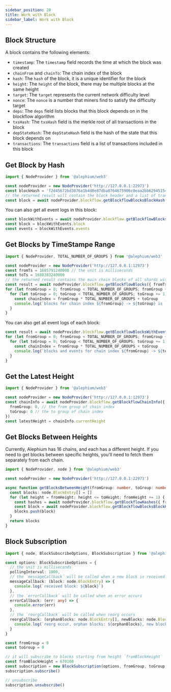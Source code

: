 ```yaml
---
sidebar_position: 20
title: Work with Block
sidebar_label: Work with Block
---
```


## Block Structure

A block contains the following elements:

* `timestamp`: The `timestamp` field records the time at which the block was created
* `chainFrom` and `chainTo`: The chain index of the block
* `hash`: The `hash` of the block, it is a unique identifier for the block
* `height`: The `height` of the block, there may be multiple blocks at the same height
* `target`: The `target` represents the current network difficulty level
* `nonce`: The `nonce` is a number that miners find to satisfy the difficulty target
* `deps`: The `deps` field lists blocks that this block depends on in the blockflow algorithm
* `txsHash`: The `txsHash` field is the merkle root of all transactions in the block
* `depStateHash`: The `depStateHash` field is the hash of the state that this block depends on
* `transactions`: The `transactions` field is a list of transactions included in this block

## Get Block by Hash

```typescript
import { NodeProvider } from '@alephium/web3'

const nodeProvider = new NodeProvider('http://127.0.0.1:22973')
const blockHash = 'f2d45672bd3876a1b4d8e87dba8764675906c0eaa2bb62945154f9783e0395c0'
// the returned result will contain the block header and a list of transactions within the block
const block = await nodeProvider.blockflow.getBlockflowBlocksBlockHash(blockHash)
```

You can also get all event logs in this block:

```typescript
const blockWithEvents = await nodeProvider.blockflow.getBlockflowBlocksWithEventsBlockHash(blockHash)
const block = blockWithEvents.block
const events = blockWithEvents.events
```

## Get Blocks by TimeStampe Range

```typescript
import { NodeProvider, TOTAL_NUMBER_OF_GROUPS } from '@alephium/web3'

const nodeProvider = new NodeProvider('http://127.0.0.1:12973')
const fromTs = 1685791240000 // the unit is milliseconds
const toTs = 1688383240000
// the returned result contains the main chain blocks of all shards within the timestamp range
const result = await nodeProvider.blockflow.getBlockflowBlocks({ fromTs, toTs })
for (let fromGroup = 0; fromGroup < TOTAL_NUMBER_OF_GROUPS; fromGroup += 1) {
  for (let toGroup = 0; toGroup < TOTAL_NUMBER_OF_GROUPS; toGroup += 1) {
    const chainIndex = fromGroup * TOTAL_NUMBER_OF_GROUPS + toGroup
    console.log(`blocks for chain index ${fromGroup} -> ${toGroup} is `, result.blocks[chainIndex])
  }
}
```

You can also get all event logs of each block:

```typescript
const result = await nodeProvider.blockflow.getBlockflowBlocksWithEvents({ fromTs, toTs })
for (let fromGroup = 0; fromGroup < TOTAL_NUMBER_OF_GROUPS; fromGroup += 1) {
  for (let toGroup = 0; toGroup < TOTAL_NUMBER_OF_GROUPS; toGroup += 1) {
    const chainIndex = fromGroup * TOTAL_NUMBER_OF_GROUPS + toGroup
    console.log(`blocks and events for chain index ${fromGroup} -> ${toGroup} is `, result.blocksAndEvents[chainIndex])
  }
}
```

## Get the Latest Height

```typescript
import { NodeProvider } from '@alephium/web3'

const nodeProvider = new NodeProvider('http://127.0.0.1:12973')
const chainInfo = await nodeProvider.blockflow.getBlockflowChainInfo({
  fromGroup: 0, // the from group of chain index
  toGroup: 0 // the to group of chain index
})
const latestHeight = chainInfo.currentHeight
```

## Get Blocks Between Heights

Currently, Alephium has 16 chains, and each has a different height. If you need to get blocks between specific heights, you'll need to fetch them separately from each chain.

```typescript
import { NodeProvider, node } from '@alephium/web3'

const nodeProvider = new NodeProvider('http://127.0.0.1:22973')

async function getBlocksBetweenHeight(fromGroup: number, toGroup: number, fromHeight: number, toHeight: number): Promise<node.BlockEntry[]> {
  const blocks: node.BlockEntry[] = []
  for (let height = fromHeight; height <= toHeight; fromHeight += 1) {
    const hashes = await nodeProvider.blockflow.getBlockflowHashes({ fromGroup, toGroup, height })
    const block = await nodeProvider.blockflow.getBlockflowBlocksBlockHash(hashes[0])
    blocks.push(block)
  }
  return blocks
}
```

## Block Subscription

```typescript
import { node, BlockSubscribeOptions, BlockSubscription } from '@alephium/web3'

const options: BlockSubscribeOptions = {
  // the unit is milliseconds
  pollingInterval: 1000,
  // the `messageCallback` will be called when a new block is received
  messageCallback: (block: node.BlockEntry) => {
    console.log(`received block: ${block}`)
  },
  // the `errorCallback` will be called when an error occurs
  errorCallback: (err: any) => {
    console.error(err)
  },
  // the `reorgCallback` will be called when reorg occurs 
  reorgCallback: (orphanBlocks: node.BlockEntry[], newBlocks: node.BlockEntry[]) => {
    console.log(`reorg occur, orphan blocks: ${orphanBlocks}, new blocks: ${newBlocks}`)
  }
}

const fromGroup = 0
const toGroup = 0

// it will subscribe to blocks starting from height `fromBlockHeight`
const fromBlockHeight = 670100
const subscription = new BlockSubscription(options, fromGroup, toGroup, fromBlockHeight)
subscription.subscribe()

// unsubscribe
subscription.unsubscribe()
```